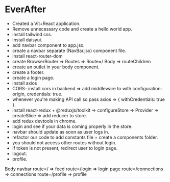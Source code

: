 # EverAfter

- Created a Vit+React application.
- Remove unnecessary code and create a hello world app.
- install tailwind css.
- install daisyui.
- add navbar component to app.jsx.
- create a navbar separate (NavBar.jsx) component file.
- install react-router-dom
- create BrowserRouter => Routes => Route=/ Body => routeChildren
- create an outlet in your body component.
- create a footer.
- create a login page.
- install axios
- CORS- install cors in backend => add middleware to with configuration: origin, credentials: true.
- whenever you're making API call so pass axios => { withCredentials: true }.
- install react-redux + @reduxjs/toolkit => configureStore => Provider => createSlice => add reducer to store.
- add redux devtools in chrome.
- login and see if your data is coming properly in the store.
- navbar should update as soon as user logs in.
- refactor our code to add constants file + create a components folder.
- you should not access other routes without login.
- if token is not present, redirect user to login page.
- logout.
- profile.





Body 
    navbar
    route=/ => feed
    route=/login => login page
    route=/connections => connections
    route=/profile => profile